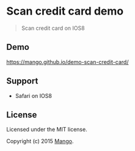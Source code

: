 # Scan credit card demo

> Scan credit card on IOS8

## Demo

https://mango.github.io/demo-scan-credit-card/

## Support

- Safari on IOS8

## License
Licensed under the MIT license.

Copyright (c) 2015 [Mango](http://getmango.com).
